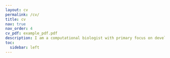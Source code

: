 ```yaml
---
layout: cv
permalink: /cv/
title: cv
nav: true
nav_order: 4
cv_pdf: example_pdf.pdf
description: I am a computational biologist with primary focus on developing methods for single cell multi-omics analysis. 
toc:
  sidebar: left
---
```

